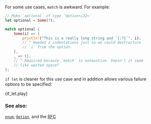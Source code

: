 For some use cases, `match` is awkward. For example:

```rust
// Make `optional` of type `Option<i32>`
let optional = Some(7);

match optional {
    Some(i) => {
        println!("This is a really long string and `{:?}`", i);
        // ^ Needed 2 indentations just so we could destructure
        // `i` from the option.
    },
    _ => {},
    // ^ Required because `match` is exhaustive. Doesn't it seem
    // like wasted space?
};

```

`if let` is cleaner for this use case and in addition allows various
failure options to be specified:

{if_let.play}

### See also:

[`enum`][enum], [`Option`][option], and the [RFC][if_let_rfc]

[enum]: /custom_types/enum.html
[if_let_rfc]: https://github.com/rust-lang/rfcs/pull/160
[option]: /std/option.html
